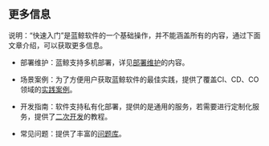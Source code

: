 ## 更多信息

说明：“快速入门”是蓝鲸软件的一个基础操作，并不能涵盖所有的内容，通过下面文章介绍，可以获取更多信息。

- 部署维护：蓝鲸支持多机部署，详见[部署维护](??)的内容。

- 场景案例：为了方便用户获取蓝鲸软件的最佳实践，提供了覆盖CI、CD、CO领域的[实践案例](??)。

- 开发指南：软件支持私有化部署，提供的是通用的服务，若需要进行定制化服务，提供了[二次开发](??)的教程。

- 常见问题：提供了丰富的[问题库](??)。 




